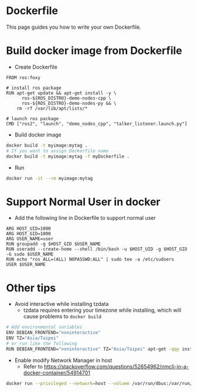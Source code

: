 # Dockerfile

This page guides you how to write your own Dockerfile.

# Build docker image from Dockerfile

* Create Dockerfile
```
FROM ros:foxy

# install ros package
RUN apt-get update && apt-get install -y \
      ros-${ROS_DISTRO}-demo-nodes-cpp \
      ros-${ROS_DISTRO}-demo-nodes-py && \
    rm -rf /var/lib/apt/lists/*

# launch ros package
CMD ["ros2", "launch", "demo_nodes_cpp", "talker_listener.launch.py"]
```
* Build docker image
```bash
docker build -t myimage:mytag .
# If you want to assign Dockerfile name
docker build -t myimage:mytag -f myDockerfile .
```
* Run
```bash
docker run -it --rm myimage:mytag
```

# Support Normal User in docker

* Add the following line in Dockerfile to support normal user
```
ARG HOST_UID=1000
ARG HOST_GID=1000
ARG USER_NAME=user
RUN groupadd -g $HOST_GID $USER_NAME
RUN useradd --create-home --shell /bin/bash -u $HOST_UID -g $HOST_GID -G sudo $USER_NAME
RUN echo "ros ALL=(ALL) NOPASSWD:ALL" | sudo tee -a /etc/sudoers
USER $USER_NAME
```

# Other tips

* Avoid interactive while installing tzdata
  - tzdata requires entering your timezone while installing, which will cause problems to `docker build`
```bash
# Add environmental variables
ENV DEBIAN_FRONTEND="noninteractive"
ENV TZ="Asia/Taipei"
# or run like the following
RUN DEBIAN_FRONTEND="noninteractive" TZ="Asia/Taipei" apt-get -qqy install tzdata
```
* Enable modify Network Manager in host
  - Refer to https://stackoverflow.com/questions/52654962/nmcli-in-a-docker-container/54914701
```bash
docker run --privileged --network=host --volume /var/run/dbus:/var/run/dbus [Your Args]
```

